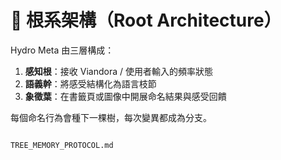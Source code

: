 # 🌱 根系架構（Root Architecture）

Hydro Meta 由三層構成：

1. **感知根**：接收 Viandora / 使用者輸入的頻率狀態
2. **語義幹**：將感受結構化為語言枝節
3. **象徵葉**：在書籤頁或圖像中開展命名結果與感受回饋

每個命名行為會種下一棵樹，每次變異都成為分支。
``` 

TREE_MEMORY_PROTOCOL.md
